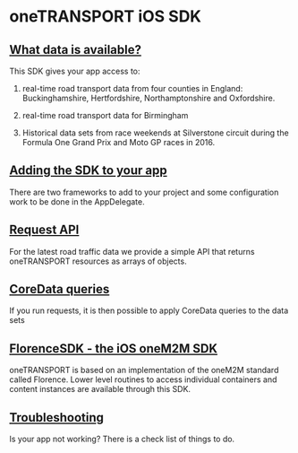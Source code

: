 oneTRANSPORT iOS SDK
====================

## [What data is available?](ios_available_data.html)
This SDK gives your app access to:

1. real-time road transport data from four counties in England: Buckinghamshire, Hertfordshire, Northamptonshire and Oxfordshire.

2. real-time road transport data for Birmingham

3. Historical data sets from race weekends at Silverstone
circuit during the Formula One Grand Prix and Moto GP races in 2016.

## [Adding the SDK to your app](ios_adding_sdk_to_your_app.html)
There are two frameworks to add to your project and some configuration work to be done in the AppDelegate.

## [Request API](ios_requests.html)
For the latest road traffic data we provide a simple API that returns oneTRANSPORT resources as arrays of objects.

## [CoreData queries](ios_queries.html)
If you run requests, it is then possible to apply CoreData queries to the data sets

## [FlorenceSDK - the iOS oneM2M SDK](ios_florence.html)
oneTRANSPORT is based on an implementation of the oneM2M standard called Florence.  Lower level routines to access individual containers and content instances are available through this SDK.

## [Troubleshooting](ios_troubleshooting.html)
Is your app not working? There is a check list of things to do.
